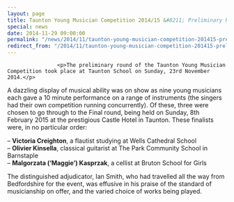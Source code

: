 ```yaml
---
layout: page
title: Taunton Young Musician Competition 2014/15 &#8211; Preliminary Round
special: news
date: 2014-11-29 09:00:00
permalink: "/news/2014/11/taunton-young-musician-competition-201415-preliminary-round/"
redirect_from: "/2014/11/taunton-young-musician-competition-201415-preliminary-round/"
---
```

<section>

                    
                    <p>The preliminary round of the Taunton Young Musician Competition took place at Taunton School on Sunday, 23rd November 2014.</p>
<p>A dazzling display of musical ability was on show as nine young musicians each gave a 10 minute performance on a range of instruments (the singers had their own competition running concurrently). Of these, three were chosen to go through to the Final round, being held on Sunday, 8th February 2015 at the prestigious Castle Hotel in Taunton. These finalists were, in no particular order:</p>
<p>&#8211; <strong>Victoria Creighton</strong>, a flautist studying at Wells Cathedral School<br />
&#8211; <strong>Olivier Kinsella</strong>, classical guitarist at The Park Community School in Barnstaple<br />
&#8211; <strong>Malgorzata (‘Maggie’) Kasprzak</strong>, a cellist at Bruton School for Girls</p>
<p>The distinguished adjudicator, Ian Smith, who had travelled all the way from Bedfordshire for the event, was effusive in his praise of the standard of musicianship on offer, and the varied choice of works being played.</p>

                
</section>
